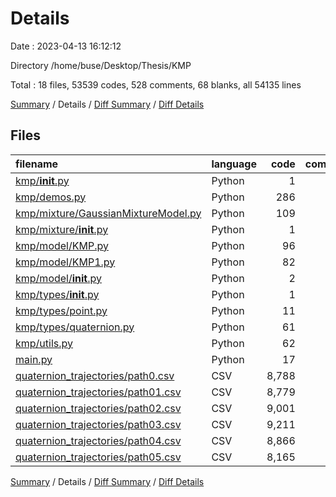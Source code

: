 # Details

Date : 2023-04-13 16:12:12

Directory /home/buse/Desktop/Thesis/KMP

Total : 18 files,  53539 codes, 528 comments, 68 blanks, all 54135 lines

[Summary](results.md) / Details / [Diff Summary](diff.md) / [Diff Details](diff-details.md)

## Files
| filename | language | code | comment | blank | total |
| :--- | :--- | ---: | ---: | ---: | ---: |
| [kmp/__init__.py](/kmp/__init__.py) | Python | 1 | 0 | 0 | 1 |
| [kmp/demos.py](/kmp/demos.py) | Python | 286 | 33 | 11 | 330 |
| [kmp/mixture/GaussianMixtureModel.py](/kmp/mixture/GaussianMixtureModel.py) | Python | 109 | 157 | 8 | 274 |
| [kmp/mixture/__init__.py](/kmp/mixture/__init__.py) | Python | 1 | 1 | 1 | 3 |
| [kmp/model/KMP.py](/kmp/model/KMP.py) | Python | 96 | 96 | 7 | 199 |
| [kmp/model/KMP1.py](/kmp/model/KMP1.py) | Python | 82 | 82 | 6 | 170 |
| [kmp/model/__init__.py](/kmp/model/__init__.py) | Python | 2 | 1 | 1 | 4 |
| [kmp/types/__init__.py](/kmp/types/__init__.py) | Python | 1 | 1 | 1 | 3 |
| [kmp/types/point.py](/kmp/types/point.py) | Python | 11 | 21 | 3 | 35 |
| [kmp/types/quaternion.py](/kmp/types/quaternion.py) | Python | 61 | 120 | 14 | 195 |
| [kmp/utils.py](/kmp/utils.py) | Python | 62 | 14 | 6 | 82 |
| [main.py](/main.py) | Python | 17 | 2 | 4 | 23 |
| [quaternion_trajectories/path0.csv](/quaternion_trajectories/path0.csv) | CSV | 8,788 | 0 | 1 | 8,789 |
| [quaternion_trajectories/path01.csv](/quaternion_trajectories/path01.csv) | CSV | 8,779 | 0 | 1 | 8,780 |
| [quaternion_trajectories/path02.csv](/quaternion_trajectories/path02.csv) | CSV | 9,001 | 0 | 1 | 9,002 |
| [quaternion_trajectories/path03.csv](/quaternion_trajectories/path03.csv) | CSV | 9,211 | 0 | 1 | 9,212 |
| [quaternion_trajectories/path04.csv](/quaternion_trajectories/path04.csv) | CSV | 8,866 | 0 | 1 | 8,867 |
| [quaternion_trajectories/path05.csv](/quaternion_trajectories/path05.csv) | CSV | 8,165 | 0 | 1 | 8,166 |

[Summary](results.md) / Details / [Diff Summary](diff.md) / [Diff Details](diff-details.md)